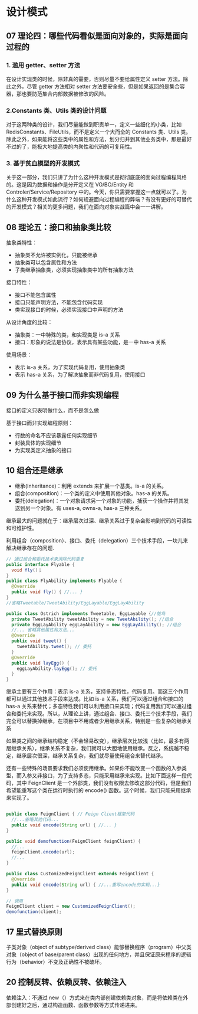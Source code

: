 # 设计模式

## 07 理论四：哪些代码看似是面向对象的，实际是面向过程的

### 1. 滥用 getter、setter 方法

在设计实现类的时候，除非真的需要，否则尽量不要给属性定义 setter 方法。除此之外，尽管 getter 方法相对 setter 方法要安全些，但是如果返回的是集合容器，那也要防范集合内部数据被修改的风险。

### 2.Constants 类、Utils 类的设计问题

对于这两种类的设计，我们尽量能做到职责单一，定义一些细化的小类，比如 RedisConstants、FileUtils，而不是定义一个大而全的 Constants 类、Utils 类。除此之外，如果能将这些类中的属性和方法，划分归并到其他业务类中，那是最好不过的了，能极大地提高类的内聚性和代码的可复用性。

### 3. 基于贫血模型的开发模式

关于这一部分，我们只讲了为什么这种开发模式是彻彻底底的面向过程编程风格的。这是因为数据和操作是分开定义在 VO/BO/Entity 和 Controler/Service/Repository 中的。今天，你只需要掌握这一点就可以了。为什么这种开发模式如此流行？如何规避面向过程编程的弊端？有没有更好的可替代的开发模式？相关的更多问题，我们在面向对象实战篇中会一一讲解。

## 08 理论五：接口和抽象类比较

抽象类特性：

- 抽象类不允许被实例化，只能被继承
- 抽象类可以包含属性和方法
- 子类继承抽象类，必须实现抽象类中的所有抽象方法

接口特性：

- 接口不能包含属性
- 接口只能声明方法，不能包含代码实现
- 类实现接口的时候，必须实现接口中声明的方法

从设计角度的比较：

- 抽象类：一中特殊的类，和实现类是 is-a 关系
- 接口：形象的说法是协议，表示具有某些功能，是一中 has-a 关系

使用场景：

- 表示 is-a 关系，为了实现代码复用，使用抽象类
- 表示 has-a 关系，为了解决抽象而非代码复用，使用接口

## 09 为什么基于接口而非实现编程

接口的定义只表明做什么，而不是怎么做

基于接口而非实现编程原则：

- 行数的命名不应该暴露任何实现细节
- 封装具体的实现细节
- 为实现类定义抽象的接口

## 10 组合还是继承

- 继承(Inheritance)：利用 extends 来扩展一个基类。is-a 的关系。
- 组合(composition)：一个类的定义中使用其他对象。has-a 的关系。
- 委托(delegation)：一个对象请求另一个对象的功能，捕获一个操作并将其发送到另一个对象。有 uses-a, owns-a, has-a 三种关系。

继承最大的问题就在于：继承层次过深、继承关系过于复杂会影响到代码的可读性和可维护性。

利用组合（composition）、接口、委托（delegation）三个技术手段，一块儿来解决继承存在的问题.

```java
// 通过组合和委托技术来消除代码重复
public interface Flyable {
  void fly()；
}
public class FlyAbility implements Flyable {
  @Override
  public void fly() { //... }
}
//省略Tweetable/TweetAbility/EggLayable/EggLayAbility

public class Ostrich implements Tweetable, EggLayable {//鸵鸟
  private TweetAbility tweetAbility = new TweetAbility(); //组合
  private EggLayAbility eggLayAbility = new EggLayAbility(); //组合
  //... 省略其他属性和方法...
  @Override
  public void tweet() {
    tweetAbility.tweet(); // 委托
  }
  @Override
  public void layEgg() {
    eggLayAbility.layEgg(); // 委托
  }
}
```

继承主要有三个作用：表示 is-a 关系，支持多态特性，代码复用。而这三个作用都可以通过其他技术手段来达成。比如 is-a 关系，我们可以通过组合和接口的 has-a 关系来替代；多态特性我们可以利用接口来实现；代码复用我们可以通过组合和委托来实现。所以，从理论上讲，通过组合、接口、委托三个技术手段，我们完全可以替换掉继承，在项目中不用或者少用继承关系，特别是一些复杂的继承关系

如果类之间的继承结构稳定（不会轻易改变），继承层次比较浅（比如，最多有两层继承关系），继承关系不复杂，我们就可以大胆地使用继承。反之，系统越不稳定，继承层次很深，继承关系复杂，我们就尽量使用组合来替代继承。

还有一些特殊的场景要求我们必须使用继承。如果你不能改变一个函数的入参类型，而入参又非接口，为了支持多态，只能采用继承来实现。比如下面这样一段代码，其中 FeignClient 是一个外部类，我们没有权限去修改这部分代码，但是我们希望能重写这个类在运行时执行的 encode() 函数。这个时候，我们只能采用继承来实现了。

```java

public class FeignClient { // Feign Client框架代码
  //...省略其他代码...
  public void encode(String url) { //... }
}

public void demofunction(FeignClient feignClient) {
  //...
  feignClient.encode(url);
  //...
}

public class CustomizedFeignClient extends FeignClient {
  @Override
  public void encode(String url) { //...重写encode的实现...}
}

// 调用
FeignClient client = new CustomizedFeignClient();
demofunction(client);
```

## 17 里式替换原则

子类对象（object of subtype/derived class）能够替换程序（program）中父类对象（object of base/parent class）出现的任何地方，并且保证原来程序的逻辑行为（behavior）不变及正确性不被破坏。

## 20 控制反转、依赖反转、依赖注入

依赖注入：不通过 new（）方式来在类内部创建依赖类对象，而是将依赖类在外部创建好之后，通过构造函数、函数参数等方式传递进来。
